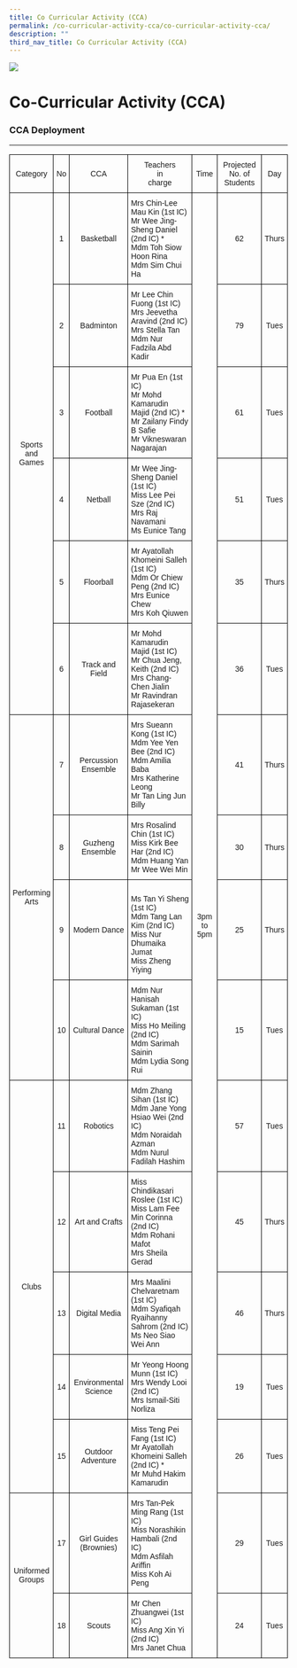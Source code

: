 ```yaml
---
title: Co Curricular Activity (CCA)
permalink: /co-curricular-activity-cca/co-curricular-activity-cca/
description: ""
third_nav_title: Co Curricular Activity (CCA)
---
```



![](/images/Banner.png)

Co-Curricular Activity (CCA)
============================

### CCA Deployment 
---------------

<style type="text/css">
.tg  {border-collapse:collapse;border-spacing:0;}
.tg td{border-color:black;border-style:solid;border-width:1px;font-family:Arial, sans-serif;font-size:14px;
  overflow:hidden;padding:10px 5px;word-break:normal;}
.tg th{border-color:black;border-style:solid;border-width:1px;font-family:Arial, sans-serif;font-size:14px;
  font-weight:normal;overflow:hidden;padding:10px 5px;word-break:normal;}
.tg .tg-nrix{text-align:center;vertical-align:middle}
.tg .tg-0lax{text-align:left;vertical-align:top}
</style>
<table class="tg">
<thead>
  <tr>
    <th class="tg-nrix" rowspan="2">Category</th>
    <th class="tg-nrix" rowspan="2">No</th>
    <th class="tg-nrix" rowspan="2">CCA</th>
    <th class="tg-nrix" rowspan="2">Teachers<br>in<br>charge</th>
    <th class="tg-nrix" rowspan="2">Time</th>
    <th class="tg-nrix" rowspan="2">Projected No. of Students</th>
    <th class="tg-nrix" rowspan="2">Day</th>
  </tr>
  <tr>
  </tr>
</thead>
<tbody>
  <tr>
    <td class="tg-nrix" rowspan="6">Sports <br>and<br> Games</td>
    <td class="tg-nrix">1</td>
    <td class="tg-nrix">Basketball</td>
    <td class="tg-0lax">Mrs Chin-Lee Mau Kin (1st IC)<br>Mr Wee Jing-Sheng Daniel (2nd IC) *<br>Mdm Toh Siow Hoon Rina  <br>Mdm Sim Chui Ha</td>
    <td class="tg-nrix" rowspan="17">3pm  to 5pm</td>
    <td class="tg-nrix">62</td>
    <td class="tg-nrix">Thurs</td>
  </tr>
  <tr>
    <td class="tg-nrix">2</td>
    <td class="tg-nrix">Badminton</td>
    <td class="tg-0lax">Mr Lee Chin Fuong (1st IC)<br>Mrs Jeevetha Aravind (2nd IC)<br>Mrs Stella Tan<br>Mdm Nur Fadzila Abd Kadir</td>
    <td class="tg-nrix">79</td>
    <td class="tg-nrix">Tues</td>
  </tr>
  <tr>
    <td class="tg-nrix">3</td>
    <td class="tg-nrix">Football</td>
    <td class="tg-0lax">Mr Pua En (1st IC)<br>Mr Mohd Kamarudin Majid (2nd IC) *<br>Mr Zailany Findy B Safie<br>Mr Vikneswaran Nagarajan</td>
    <td class="tg-nrix">61</td>
    <td class="tg-nrix">Tues</td>
  </tr>
  <tr>
    <td class="tg-nrix">4</td>
    <td class="tg-nrix">Netball</td>
    <td class="tg-0lax">Mr Wee Jing-Sheng Daniel (1st IC) <br>Miss Lee Pei Sze (2nd IC)<br>Mrs Raj Navamani<br>Ms Eunice Tang</td>
    <td class="tg-nrix">51</td>
    <td class="tg-nrix">Tues</td>
  </tr>
  <tr>
    <td class="tg-nrix">5</td>
    <td class="tg-nrix">Floorball</td>
    <td class="tg-0lax">Mr Ayatollah Khomeini Salleh <br>(1st IC)<br>Mdm Or Chiew Peng (2nd IC) <br>Mrs Eunice Chew <br>Mrs Koh Qiuwen </td>
    <td class="tg-nrix">35</td>
    <td class="tg-nrix">Thurs</td>
  </tr>
  <tr>
    <td class="tg-nrix">6</td>
    <td class="tg-nrix">Track and Field</td>
    <td class="tg-0lax">Mr Mohd Kamarudin Majid (1st IC)<br>Mr Chua Jeng, Keith (2nd IC) <br>Mrs Chang-Chen Jialin<br>Mr Ravindran Rajasekeran </td>
    <td class="tg-nrix">36</td>
    <td class="tg-nrix">Tues</td>
  </tr>
  <tr>
    <td class="tg-nrix" rowspan="4">Performing<br> Arts</td>
    <td class="tg-nrix">7</td>
    <td class="tg-nrix">Percussion Ensemble</td>
    <td class="tg-0lax">Mrs Sueann Kong (1st IC) <br>Mdm Yee Yen Bee (2nd IC)<br>Mdm Amilia Baba <br>Mrs Katherine Leong<br>Mr Tan Ling Jun Billy</td>
    <td class="tg-nrix">41</td>
    <td class="tg-nrix">Thurs</td>
  </tr>
  <tr>
    <td class="tg-nrix">8</td>
    <td class="tg-nrix">Guzheng Ensemble</td>
    <td class="tg-0lax">Mrs Rosalind Chin (1st IC)<br>Miss Kirk Bee Har (2nd IC) <br>Mdm Huang Yan <br>Mr Wee Wei Min</td>
    <td class="tg-nrix">30</td>
    <td class="tg-nrix">Thurs</td>
  </tr>
  <tr>
    <td class="tg-nrix">9</td>
    <td class="tg-nrix">Modern Dance</td>
    <td class="tg-0lax"><br>Ms Tan Yi Sheng (1st IC)<br>Mdm Tang Lan Kim (2nd IC)<br>Miss Nur Dhumaika Jumat <br>Miss Zheng Yiying</td>
    <td class="tg-nrix">25</td>
    <td class="tg-nrix">Thurs</td>
  </tr>
  <tr>
    <td class="tg-nrix">10</td>
    <td class="tg-nrix">Cultural Dance</td>
    <td class="tg-0lax">Mdm Nur Hanisah Sukaman (1st IC)<br>Miss Ho Meiling (2nd IC)<br>Mdm Sarimah Sainin <br>Mdm Lydia Song Rui</td>
    <td class="tg-nrix">15</td>
    <td class="tg-nrix">Tues</td>
  </tr>
  <tr>
    <td class="tg-nrix" rowspan="5">Clubs</td>
    <td class="tg-nrix">11</td>
    <td class="tg-nrix">Robotics </td>
    <td class="tg-0lax">Mdm Zhang Sihan (1st IC) <br>Mdm Jane Yong Hsiao Wei (2nd IC)<br>Mdm Noraidah Azman<br>Mdm Nurul Fadilah Hashim</td>
    <td class="tg-nrix">57</td>
    <td class="tg-nrix">Tues</td>
  </tr>
  <tr>
    <td class="tg-nrix">12</td>
    <td class="tg-nrix">Art and Crafts</td>
    <td class="tg-0lax">Miss Chindikasari Roslee (1st IC) <br>Miss Lam Fee Min Corinna (2nd IC)<br>Mdm Rohani Mafot<br>Mrs Sheila Gerad </td>
    <td class="tg-nrix">45</td>
    <td class="tg-nrix">Thurs</td>
  </tr>
  <tr>
    <td class="tg-nrix">13</td>
    <td class="tg-nrix">Digital Media</td>
    <td class="tg-0lax">Mrs Maalini Chelvaretnam <br>(1st IC)<br>Mdm Syafiqah Ryaihanny Sahrom (2nd IC) <br>Ms Neo Siao Wei Ann</td>
    <td class="tg-nrix">46</td>
    <td class="tg-nrix">Thurs</td>
  </tr>
  <tr>
    <td class="tg-nrix">14</td>
    <td class="tg-nrix">Environmental Science</td>
    <td class="tg-0lax">Mr Yeong Hoong Munn (1st IC)<br>Mrs Wendy Looi (2nd IC)<br>Mrs Ismail-Siti Norliza</td>
    <td class="tg-nrix">19</td>
    <td class="tg-nrix">Tues</td>
  </tr>
  <tr>
    <td class="tg-nrix">15</td>
    <td class="tg-nrix">Outdoor Adventure </td>
    <td class="tg-0lax">Miss Teng Pei Fang (1st IC)<br>Mr Ayatollah Khomeini Salleh (2nd IC) *<br>Mr Muhd Hakim Kamarudin</td>
    <td class="tg-nrix">26</td>
    <td class="tg-nrix">Tues</td>
  </tr>
  <tr>
    <td class="tg-nrix" rowspan="2">Uniformed<br> Groups</td>
    <td class="tg-nrix">17</td>
    <td class="tg-nrix">Girl Guides (Brownies)</td>
    <td class="tg-0lax">Mrs Tan-Pek Ming Rang (1st IC)<br>Miss Norashikin Hambali (2nd IC) <br>Mdm Asfilah Ariffin<br>Miss Koh Ai Peng</td>
    <td class="tg-nrix">29</td>
    <td class="tg-nrix">Tues</td>
  </tr>
  <tr>
    <td class="tg-nrix">18</td>
    <td class="tg-nrix">Scouts</td>
    <td class="tg-0lax">Mr Chen Zhuangwei (1st IC)<br>Miss Ang Xin Yi (2nd IC)<br>Mrs Janet Chua </td>
    <td class="tg-nrix">24</td>
    <td class="tg-nrix">Tues</td>
  </tr>
</tbody>
</table>